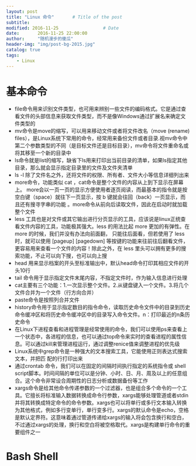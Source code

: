 ```yaml
---
layout: post
title: "Linux 命令"       # Title of the post
subtitle:
modified: 2016-11-25                 # Date
date:       2016-11-25 22:00:00
author:     "随机漫步的傻瓜"
header-img: "img/post-bg-2015.jpg"
catalog: true
tags:
    - Linux
---
```


# 基本命令
- file命令用来识别文件类型，也可用来辨别一些文件的编码格式。它是通过查看文件的头部信息来获取文件类型，而不是像Windows通过扩展名来确定文件类型的
- mv命令是move的缩写，可以用来移动文件或者将文件改名（move (rename) files），是Linux系统下常用的命令，经常用来备份文件或者目录.视mv命令中第二个参数类型的不同（是目标文件还是目标目录），mv命令将文件重命名或将其移至一个新的目录中
- ls命令就是list的缩写，缺省下ls用来打印出当前目录的清单，如果ls指定其他目录，那么就会显示指定目录里的文件及文件夹清单
- ls -l 除了文件名之外，还将文件的权限、所有者、文件大小等信息详细列出来
- more命令，功能类似 cat ，cat命令是整个文件的内容从上到下显示在屏幕上。 more会以一页一页的显示方便使用者逐页阅读，而最基本的指令就是按空白键（space）就往下一页显示，按 b 键就会往回（back）一页显示，而且还有搜寻字串的功能 。more命令从前向后读取文件，因此在启动时就加载整个文件
- less 工具也是对文件或其它输出进行分页显示的工具，应该说是linux正统查看文件内容的工具，功能极其强大。less 的用法比起 more 更加的有弹性。在 more 的时候，我们并没有办法向前面翻， 只能往后面看，但若使用了 less 时，就可以使用 [pageup] [pagedown] 等按键的功能来往前往后翻看文件，更容易用来查看一个文件的内容！除此之外，在 less 里头可以拥有更多的搜索功能，不止可以向下搜，也可以向上搜
- head 用来显示档案的开头至标准输出中，默认head命令打印其相应文件的开头10行
- tail 命令用于显示指定文件末尾内容，不指定文件时，作为输入信息进行处理
- cat主要有三个功能：1.一次显示整个文件。2.从键盘键入一个文件。3.将几个文件合并为一个文件（行方向合并）
- paste命令是按照列合并文件
- history命令用于显示指定数目的指令命令，读取历史命令文件中的目录到历史命令缓冲区和将历史命令缓冲区中的目录写入命令文件。n：打印最近的n条历史命令
- 在Linux下进程查看和进程管理是经常使用的命令，我们可以使用ps来查看上一个状态中，各进程的信息，也可以通过top命令来实时的查看进程的属性信息。可以通过kill来管理进程运行，通过调整renice值来调整进程的优先级
- Linux系统中grep命令是一种强大的文本搜索工具，它能使用正则表达式搜索文本，并把匹 配的行打印出来
- 通过crontab 命令，我们可以在固定的间隔时间执行指定的系统指令或 shell script脚本。时间间隔的单位可以是分钟、小时、日、月、周及以上的任意组合。这个命令非常设合周期性的日志分析或数据备份等工作
- xargs命令是给其他命令传递参数的一个过滤器，也是组合多个命令的一个工具。它擅长将标准输入数据转换成命令行参数，xargs能够处理管道或者stdin并将其转换成特定命令的命令参数。xargs也可以将单行或多行文本输入转换为其他格式，例如多行变单行，单行变多行。xargs的默认命令是echo，空格是默认定界符。这意味着通过管道传递给xargs的输入将会包含换行和空白，不过通过xargs的处理，换行和空白将被空格取代。xargs是构建单行命令的重要组件之一



# Bash Shell
